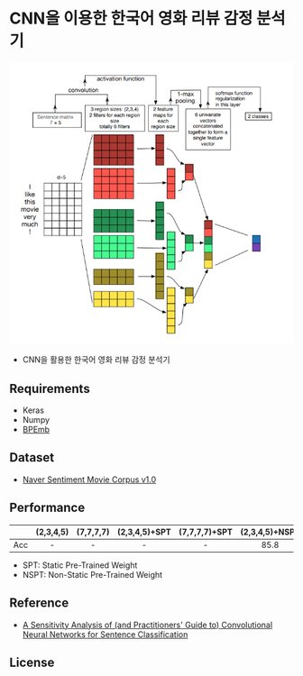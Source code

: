 # CNN을 이용한 한국어 영화 리뷰 감정 분석기
![ex screenshot](./img/model.png)
- CNN을 활용한 한국어 영화 리뷰 감정 분석기

## Requirements
- Keras
- Numpy
- [BPEmb](https://github.com/bheinzerling/bpemb)
  
## Dataset
- [Naver Sentiment Movie Corpus v1.0](https://github.com/e9t/nsmc)

## Performance
　|(2,3,4,5)|(7,7,7,7)|(2,3,4,5)+SPT|(7,7,7,7)+SPT|(2,3,4,5)+NSPT|(7,7,7,7)+NSPT|
|:---:|:---:|:---:|:---:|:---:|:---:|:---:|
|Acc|-|-|-|-|85.8|-|

- SPT: Static Pre-Trained Weight
- NSPT: Non-Static Pre-Trained Weight


    
## Reference
- [A Sensitivity Analysis of (and Practitioners' Guide to) Convolutional Neural Networks for Sentence Classification](https://arxiv.org/abs/1510.03820)

## License
